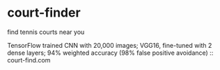 # court-finder

find tennis courts near you

TensorFlow trained CNN with 20,000 images; VGG16, fine-tuned with 2 dense layers; 94% weighted accuracy (98% false positive avoidance) :: court-find.com

